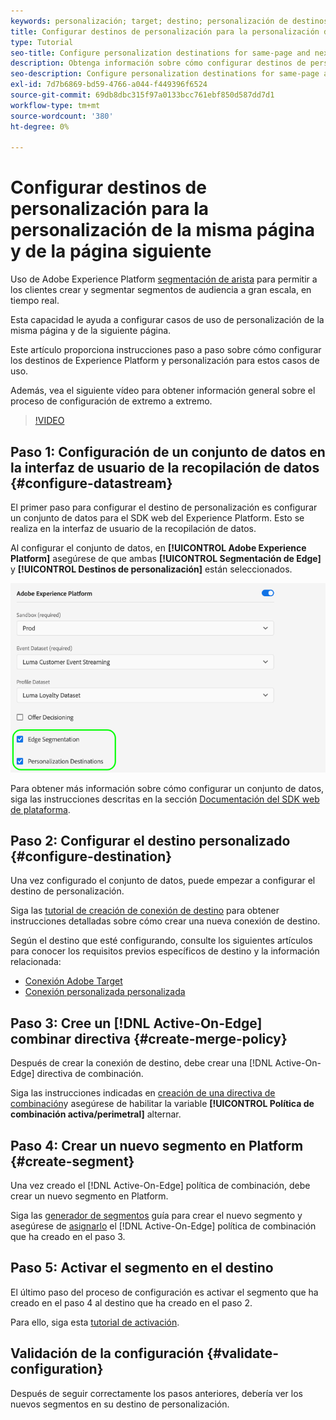 ```yaml
---
keywords: personalización; target; destino; personalización de destinos; configurar destinos de personalización; la misma página; página siguiente;
title: Configurar destinos de personalización para la personalización de la misma página y de la página siguiente
type: Tutorial
seo-title: Configure personalization destinations for same-page and next-page personalization.
description: Obtenga información sobre cómo configurar destinos de personalización para la personalización de la misma página y de la página siguiente.
seo-description: Configure personalization destinations for same-page and next-page personalization.
exl-id: 7d7b6869-bd59-4766-a044-f449396f6524
source-git-commit: 69db8dbc315f97a0133bcc761ebf850d587dd7d1
workflow-type: tm+mt
source-wordcount: '380'
ht-degree: 0%

---
```


# Configurar destinos de personalización para la personalización de la misma página y de la página siguiente

Uso de Adobe Experience Platform [segmentación de arista](../../segmentation/ui/edge-segmentation.md) para permitir a los clientes crear y segmentar segmentos de audiencia a gran escala, en tiempo real.

Esta capacidad le ayuda a configurar casos de uso de personalización de la misma página y de la siguiente página.

Este artículo proporciona instrucciones paso a paso sobre cómo configurar los destinos de Experience Platform y personalización para estos casos de uso.

Además, vea el siguiente vídeo para obtener información general sobre el proceso de configuración de extremo a extremo.

>[!VIDEO](https://video.tv.adobe.com/v/340091/)

## Paso 1: Configuración de un conjunto de datos en la interfaz de usuario de la recopilación de datos {#configure-datastream}

El primer paso para configurar el destino de personalización es configurar un conjunto de datos para el SDK web del Experience Platform. Esto se realiza en la interfaz de usuario de la recopilación de datos.

Al configurar el conjunto de datos, en **[!UICONTROL Adobe Experience Platform]** asegúrese de que ambas **[!UICONTROL Segmentación de Edge]** y **[!UICONTROL Destinos de personalización]** están seleccionados.

![Configuración del almacén de datos](../assets/ui/configure-personalization-destinations/datastream-config.png)

Para obtener más información sobre cómo configurar un conjunto de datos, siga las instrucciones descritas en la sección [Documentación del SDK web de plataforma](../../edge/fundamentals/datastreams.md).

## Paso 2: Configurar el destino personalizado {#configure-destination}

Una vez configurado el conjunto de datos, puede empezar a configurar el destino de personalización.

Siga las [tutorial de creación de conexión de destino](../ui/connect-destination.md) para obtener instrucciones detalladas sobre cómo crear una nueva conexión de destino.

Según el destino que esté configurando, consulte los siguientes artículos para conocer los requisitos previos específicos de destino y la información relacionada:

* [Conexión Adobe Target](../catalog/personalization/adobe-target-connection.md)
* [Conexión personalizada personalizada](../catalog/personalization/custom-personalization.md)

## Paso 3: Cree un [!DNL Active-On-Edge] combinar directiva {#create-merge-policy}

Después de crear la conexión de destino, debe crear una [!DNL Active-On-Edge] directiva de combinación.

Siga las instrucciones indicadas en [creación de una directiva de combinación](../../profile/merge-policies/ui-guide.md#create-a-merge-policy)y asegúrese de habilitar la variable **[!UICONTROL Política de combinación activa/perimetral]** alternar.

## Paso 4: Crear un nuevo segmento en Platform {#create-segment}

Una vez creado el [!DNL Active-On-Edge] política de combinación, debe crear un nuevo segmento en Platform.

Siga las [generador de segmentos](../../segmentation/ui/segment-builder.md) guía para crear el nuevo segmento y asegúrese de [asignarlo](../../segmentation/ui/segment-builder.md#merge-policies) el [!DNL Active-On-Edge] política de combinación que ha creado en el paso 3.

## Paso 5: Activar el segmento en el destino

El último paso del proceso de configuración es activar el segmento que ha creado en el paso 4 al destino que ha creado en el paso 2.

Para ello, siga esta [tutorial de activación](../ui/activate-profile-request-destinations.md).

## Validación de la configuración {#validate-configuration}

Después de seguir correctamente los pasos anteriores, debería ver los nuevos segmentos en su destino de personalización.
